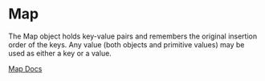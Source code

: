 # Map

The Map object holds key-value pairs and remembers the original insertion order of the keys. Any value (both objects and primitive values) may be used as either a key or a value.

[Map Docs](https://developer.mozilla.org/en-US/docs/Web/JavaScript/Reference/Global_Objects/Map)
